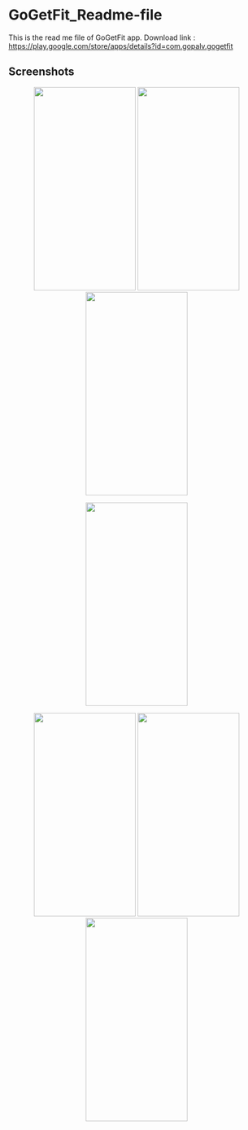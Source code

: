 # GoGetFit_Readme-file
This is the read me file of GoGetFit app.
 Download link : 
https://play.google.com/store/apps/details?id=com.gopalv.gogetfit


##  Screenshots

<p align="center">
  
  
  <img src="https://user-images.githubusercontent.com/59801625/96351055-ab6c9d80-10d6-11eb-8d7b-2f9b6f0d4f62.png" width="200" height="400" />
  
   
  
  <img src="https://user-images.githubusercontent.com/59801625/96351062-b32c4200-10d6-11eb-9c01-6a2d4fe45d70.png" width="200" height="400" />
  
  <img src="https://user-images.githubusercontent.com/59801625/98272718-67730700-1fb7-11eb-9df5-c24866d3bf95.png" width="200" height="400" />
</p>






<p align="center">
 <img src="https://user-images.githubusercontent.com/59801625/96351174-52e9d000-10d7-11eb-8c2f-a5f25d6a2f0d.png" width="200" height="400" />
  
  
  
  </p>







<p align="center">
 <img src="https://user-images.githubusercontent.com/59801625/96351163-39e11f00-10d7-11eb-87d5-603413427f98.png" width="200" height="400" />
  
  
  
  
  
  
   <img src="https://user-images.githubusercontent.com/59801625/96351169-46657780-10d7-11eb-8963-7cbdc6305a31.png" width="200" height="400" />
  
  
  
   <img src="https://user-images.githubusercontent.com/59801625/96351171-4c5b5880-10d7-11eb-8df5-ee95216b0abd.png" width="200" height="400" />
   
   
   
   
   
  </p>














